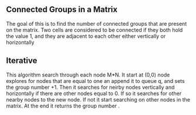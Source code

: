Connected Groups in a Matrix
-----------------------------------
The goal of this is to find the number of connected groups that are present on the matrix.
Two cells are considered to be connected if they both hold the value 1, and they are adjacent to
each other either vertically or horizontally 

Iterative
-----------------------------------
This algorithm search through each node M*N. It start at (0,0) node explores for nodes that are equal to one an append it
to queue q, and sets the group number +1. Then it searches for neirby nodes vertically and horizontally if there are other 
nodes equal to 0. If so it searches for other nearby nodes to the new node. If not it start searching on other nodes in the matrix. 
At the end it returns the group number .

